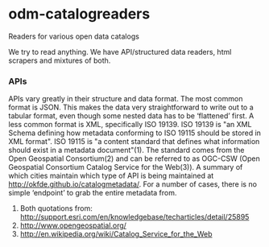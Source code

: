 odm-catalogreaders
==================

Readers for various open data catalogs

We try to read anything. We have API/structured data readers, html scrapers and mixtures of both.

### APIs
APIs vary greatly in their structure and data format. The most common format is JSON. This makes the data very straightforward to write out to a tabular format, even though some nested data has to be ‘flattened’ first. A less common format is XML, specifically ISO 19139. ISO 19139 is "an XML Schema defining how metadata conforming to ISO 19115 should be stored in XML format". ISO 19115 is "a content standard that defines what information should exist in a metadata document"(1). The standard comes from the Open Geospatial Consortium(2) and can be referred to as OGC-CSW (Open Geospatial Consortium Catalog Service for the Web(3)). A summary of which cities maintain which type of API is being maintained at http://okfde.github.io/catalogmetadata/. For a number of cases, there is no simple ‘endpoint’ to grab the entire metadata from. 

1. Both quotations from: http://support.esri.com/en/knowledgebase/techarticles/detail/25895
2. http://www.opengeospatial.org/
3. http://en.wikipedia.org/wiki/Catalog_Service_for_the_Web
